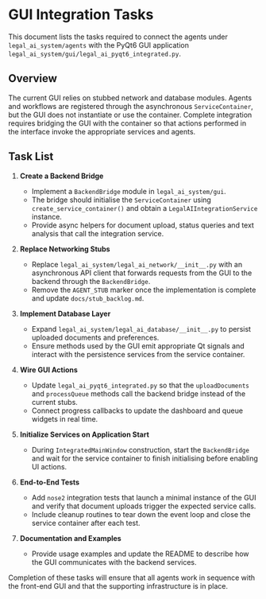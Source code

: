 # GUI Integration Tasks

This document lists the tasks required to connect the agents under
`legal_ai_system/agents` with the PyQt6 GUI application
`legal_ai_system/gui/legal_ai_pyqt6_integrated.py`.

## Overview
The current GUI relies on stubbed network and database modules.
Agents and workflows are registered through the asynchronous
`ServiceContainer`, but the GUI does not instantiate or use the
container. Complete integration requires bridging the GUI with the
container so that actions performed in the interface invoke the
appropriate services and agents.

## Task List

1. **Create a Backend Bridge**
   - Implement a `BackendBridge` module in `legal_ai_system/gui`.
   - The bridge should initialise the `ServiceContainer` using
     `create_service_container()` and obtain a
     `LegalAIIntegrationService` instance.
   - Provide async helpers for document upload, status queries and
     text analysis that call the integration service.

2. **Replace Networking Stubs**
   - Replace `legal_ai_system/legal_ai_network/__init__.py` with an
     asynchronous API client that forwards requests from the GUI to the
     backend through the `BackendBridge`.
   - Remove the `AGENT_STUB` marker once the implementation is
     complete and update `docs/stub_backlog.md`.

3. **Implement Database Layer**
   - Expand `legal_ai_system/legal_ai_database/__init__.py` to
     persist uploaded documents and preferences.
   - Ensure methods used by the GUI emit appropriate Qt signals and
     interact with the persistence services from the service container.

4. **Wire GUI Actions**
   - Update `legal_ai_pyqt6_integrated.py` so that the `uploadDocuments`
     and `processQueue` methods call the backend bridge instead of the
     current stubs.
   - Connect progress callbacks to update the dashboard and queue
     widgets in real time.

5. **Initialize Services on Application Start**
   - During `IntegratedMainWindow` construction, start the
     `BackendBridge` and wait for the service container to finish
     initialising before enabling UI actions.

6. **End-to-End Tests**
   - Add `nose2` integration tests that launch a minimal instance of
     the GUI and verify that document uploads trigger the expected
     service calls.
   - Include cleanup routines to tear down the event loop and close the
     service container after each test.

7. **Documentation and Examples**
   - Provide usage examples and update the README to describe how the
     GUI communicates with the backend services.

Completion of these tasks will ensure that all agents work in sequence
with the front-end GUI and that the supporting infrastructure is in
place.
